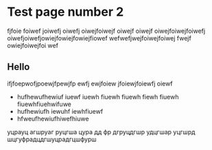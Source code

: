 # Test page number 2

fjfoie foiwef joiwefj oiwefj oiwejfoiwejf oiwejf oiwejf oiwejfoiwejfoiwefj oiwefjoiwefjowiejfowiejfowiejfiowef
wefwefjwejfoiwejfoiwej fwejf owiejfoiwejfoi wef

## Hello

ifjfoepwofjpoewjfpewjfp ewfj ewjfoiew jfoiewjfoiewfj oiewf

- hufhewufhewiuf iuewf iuewh fiuewh fiuewh fiewh fiuewh fiuewhfiuehwifuwe
- hufhewiufh iewuhf iewhfiuewf
- hfweufhewiufhiwefhiuwe

уцрауц агшруаг руцгша цура дд фр дгруцдгшр удцгшар уцгшрд шцгуфрадцдгшуцрадгцшфурш
